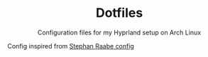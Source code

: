 <div align="center">
    <h1>Dotfiles</h1>
    <p>Configuration files for my Hyprland setup on Arch Linux</p>
</div>

Config inspired from [Stephan Raabe config](https://gitlab.com/stephan-raabe/dotfiles)

